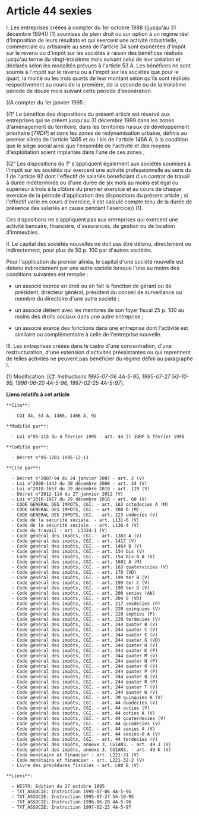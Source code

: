 # Article 44 sexies

I. Les entreprises créées à compter du 1er octobre 1988 ((jusqu'au 31 décembre 1994)) (1) soumises de plein droit ou sur
option à un régime réel d'imposition de leurs résultats et qui exercent une activité industrielle, commerciale ou artisanale
au sens de l'article 34 sont exonérées d'impôt sur le revenu ou d'impôt sur les sociétés à raison des bénéfices réalisés
jusqu'au terme du vingt-troisième mois suivant celui de leur création et déclarés selon les modalités prévues à l'article 53
A. Les bénéfices ne sont soumis à l'impôt sur le revenu ou à l'impôt sur les sociétés que pour le quart, la moitié ou les
trois quarts de leur montant selon qu'ils sont réalisés respectivement au cours de la première, de la seconde ou de la
troisième période de douze mois suivant cette période d'exonération.

((A compter du 1er janvier 1995 :

((1° Le bénéfice des dispositions du présent article est réservé aux entreprises qui se créent jusqu'au 31 décembre 1999 dans
les zones d'aménagement du territoire, dans les territoires ruraux de développement prioritaire [*TRDP*] et dans les zones de
redynamisation urbaine, définis au premier alinéa de l'article 1465 et au I bis de l'article 1466 A, à la condition que le
siège social ainsi que l'ensemble de l'activité et des moyens d'exploitation soient implantés dans l'une de ces zones ;

((2° Les dispositions du 1° s'appliquent également aux sociétés soumises à l'impôt sur les sociétés qui exercent une activité
professionnelle au sens du 1 de l'article 92 dont l'effectif de salariés bénéficiant d'un contrat de travail à durée
indéterminée ou d'une durée de six mois au moins est égal ou supérieur à trois à la clôture du premier exercice et au cours
de chaque exercice de la période d'application des dispositions du présent article ; si l'effectif varie en cours d'exercice,
il est calculé compte tenu de la durée de présence des salariés en cause pendant l'exercice)) (1).

Ces dispositions ne s'appliquent pas aux entreprises qui exercent une activité bancaire, financière, d'assurances, de gestion
ou de location d'immeubles.

II. Le capital des sociétés nouvelles ne doit pas être détenu, directement ou indirectement, pour plus de 50 p. 100 par
d'autres sociétés.

Pour l'application du premier alinéa, le capital d'une société nouvelle est détenu indirectement par une autre société
lorsque l'une au moins des conditions suivantes est remplie :

- un associé exerce en droit ou en fait la fonction de gérant ou de président, directeur général, président du conseil de
surveillance ou membre du directoire d'une autre société ;

- un associé détient avec les membres de son foyer fiscal 25 p. 100 au moins des droits sociaux dans une autre entreprise ;

- un associé exerce des fonctions dans une entreprise dont l'activité est similaire ou complémentaire à celle de l'entreprise
nouvelle.

III. Les entreprises créées dans le cadre d'une concentration, d'une restructuration, d'une extension d'activités
préexistantes ou qui reprennent de telles activités ne peuvent pas bénéficier du régime défini au paragraphe I.

(1) Modification. [*Cf. Instructions 1995-07-06 4A-5-95, 1995-07-27 5G-10-95, 1996-06-20 4A-5-96, 1997-02-25 4A-5-97*].

**Liens relatifs à cet article**

	**Cite**:

	  - CGI 34, 53 A, 1465, 1466 A, 92

	**Modifié par**:

	  - Loi n°95-115 du 4 février 1995 - art. 44 () JORF 5 février 1995

	**Codifié par**:

	  - Décret n°95-1281 1995-12-11

	**Cité par**:

	  - Décret n°2007-94 du 24 janvier 2007 - art. 2 (V)
	  - Loi n°2008-1443 du 30 décembre 2008 - art. 34 (V)
	  - Loi n°2010-1657 du 29 décembre 2010 - art. 129 (V)
	  - Décret n°2012-114 du 27 janvier 2012 (V)
	  - Loi n°2016-1917 du 29 décembre 2016 - art. 60 (V)
	  - CODE GENERAL DES IMPOTS, CGI. - art. 163 octodecies A (M)
	  - CODE GENERAL DES IMPOTS, CGI. - art. 208 D (M)
	  - CODE GENERAL DES IMPOTS, CGI. - art. 223 undecies (V)
	  - Code de la sécurité sociale. - art. L131-6 (V)
	  - Code de la sécurité sociale. - art. L136-4 (V)
	  - Code du travail - art. L3324-1 (V)
	  - Code général des impôts, CGI. - art. 1383 A (V)
	  - Code général des impôts, CGI. - art. 1417 (V)
	  - Code général des impôts, CGI. - art. 1464 B (V)
	  - Code général des impôts, CGI. - art. 154 bis (V)
	  - Code général des impôts, CGI. - art. 154 bis-0 A (V)
	  - Code général des impôts, CGI. - art. 1602 A (M)
	  - Code général des impôts, CGI. - art. 163 quatervicies (V)
	  - Code général des impôts, CGI. - art. 170 (VD)
	  - Code général des impôts, CGI. - art. 199 ter B (V)
	  - Code général des impôts, CGI. - art. 199 ter C (V)
	  - Code général des impôts, CGI. - art. 199 ter D (V)
	  - Code général des impôts, CGI. - art. 200 sexies (Ab)
	  - Code général des impôts, CGI. - art. 204 G (VD)
	  - Code général des impôts, CGI. - art. 217 sexdecies (P)
	  - Code général des impôts, CGI. - art. 220 quinquies (V)
	  - Code général des impôts, CGI. - art. 220 septies (P)
	  - Code général des impôts, CGI. - art. 220 terdecies (V)
	  - Code général des impôts, CGI. - art. 244 quater B (V)
	  - Code général des impôts, CGI. - art. 244 quater C (V)
	  - Code général des impôts, CGI. - art. 244 quater E (V)
	  - Code général des impôts, CGI. - art. 244 quater G (VD)
	  - Code général des impôts, CGI. - art. 244 quater H (V)
	  - Code général des impôts, CGI. - art. 244 quater K (P)
	  - Code général des impôts, CGI. - art. 244 quater M (V)
	  - Code général des impôts, CGI. - art. 244 quater N (P)
	  - Code général des impôts, CGI. - art. 244 quater O (V)
	  - Code général des impôts, CGI. - art. 244 quater P (P)
	  - Code général des impôts, CGI. - art. 244 quater Q (V)
	  - Code général des impôts, CGI. - art. 244 quater R (P)
	  - Code général des impôts, CGI. - art. 244 quater T (V)
	  - Code général des impôts, CGI. - art. 244 quater W (V)
	  - Code général des impôts, CGI. - art. 39 quinquies H (V)
	  - Code général des impôts, CGI. - art. 44 duodecies (V)
	  - Code général des impôts, CGI. - art. 44 octies (V)
	  - Code général des impôts, CGI. - art. 44 octies A (V)
	  - Code général des impôts, CGI. - art. 44 quaterdecies (V)
	  - Code général des impôts, CGI. - art. 44 quindecies (V)
	  - Code général des impôts, CGI. - art. 44 sexies A (V)
	  - Code général des impôts, CGI. - art. 44 sexies-0 A (V)
	  - Code général des impôts, CGI. - art. 44 terdecies (V)
	  - Code général des impôts, annexe 3, CGIAN3. - art. 49 J (V)
	  - Code général des impôts, annexe 3, CGIAN3. - art. 49 K (V)
	  - Code monétaire et financier - art. L221-31 (V)
	  - Code monétaire et financier - art. L221-32-2 (V)
	  - Livre des procédures fiscales - art. L80 B (V)

	**Liens**:

	  - HISTO: Edition du 27 octobre 1995
	  - TXT_ASSOCIE: Instruction 1995-07-06 4A-5-95
	  - TXT_ASSOCIE: Instruction 1995-07-27 5G-10-95
	  - TXT_ASSOCIE: Instruction 1996-06-20 4A-5-96
	  - TXT_ASSOCIE: Instruction 1997-02-25 4A-5-97
